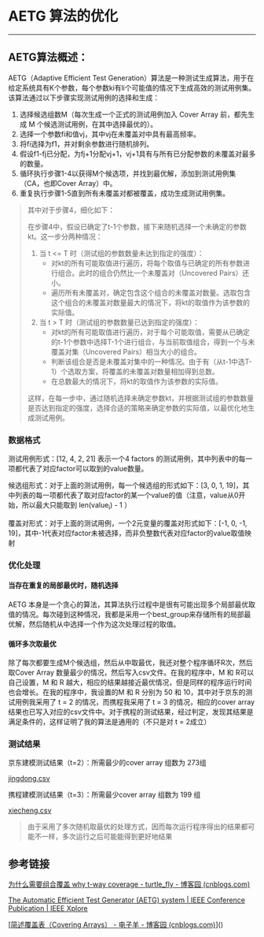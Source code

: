 # AETG 算法的优化

------



## AETG算法概述：

AETG（Adaptive Efficient Test Generation）算法是一种测试生成算法，用于在给定系统具有K个参数，每个参数ki有li个可能值的情况下生成高效的测试用例集。该算法通过以下步骤实现测试用例的选择和生成：

1. 选择候选组数M（每次生成一个正式的测试用例加入 Cover Array 前，都先生成 M 个候选测试用例，在其中选择最优的）。
2. 选择一个参数fi和值vj，其中vj在未覆盖对中具有最高频率。
3. 将fi选择为f1，并对剩余参数进行随机排列。
4. 假设f1-fj已分配，为fj+1分配vj+1，vj+1具有与所有已分配参数的未覆盖对最多的数量。
5. 循环执行步骤1-4以获得M个候选项，并找到最优解，添加到测试用例集（CA，也即Cover Array）中。
6. 重复执行步骤1-5直到所有未覆盖对都被覆盖，成功生成测试用例集。

> 其中对于步骤4，细化如下：
>
> 在步骤4中，假设已确定了t-1个参数，接下来随机选择一个未确定的参数kt。这一步分两种情况：
>
> 1. 当 t <= T 时（测试组的参数数量未达到指定的强度）：
>    - 对kt的所有可能取值进行遍历，将每个取值与已确定的所有参数进行组合。此时的组合仍然比一个未覆盖对（Uncovered Pairs）还小。
>    - 遍历所有未覆盖对，确定包含这个组合的未覆盖对数量。选取包含这个组合的未覆盖对数量最大的情况下，将kt的取值作为该参数的实际值。
> 2. 当 t > T 时（测试组的参数数量已达到指定的强度）：
>    - 对kt的所有可能取值进行遍历，对于每个可能取值，需要从已确定的t-1个参数中选择T-1个进行组合，与当前取值组合，得到一个与未覆盖对集（Uncovered Pairs）相当大小的组合。
>    - 判断该组合是否是未覆盖对集中的一种情况。由于有（从t-1中选T-1）个选取方案，将覆盖的未覆盖对数量相加得到总数。
>    - 在总数最大的情况下，将kt的取值作为该参数的实际值。
>
> 这样，在每一步中，通过随机选择未确定参数kt，并根据测试组的参数数量是否达到指定的强度，选择合适的策略来确定参数的实际值，以最优化地生成测试用例。



### 数据格式

测试用例形式：[12, 4, 2, 21] 表示一个4 factors 的测试用例，其中列表中的每一项都代表了对应factor可以取到的value数量。

候选组形式：对于上面的测试用例，每一个候选组的形式如下：[3, 0, 1, 19]，其中列表的每一项都代表了取对应factor的某一个value的值（注意，value从0开始，所以最大只能取到 len(value<sub>i</sub>) - 1  ）

覆盖对形式：对于上面的测试用例，一个2元变量的覆盖对形式如下：[-1, 0, -1, 19]，其中-1代表对应factor未被选择，而非负整数代表对应factor的value取值映射



### 优化处理

#### 当存在重复的局部最优时，随机选择

AETG 本身是一个贪心的算法，其算法执行过程中是很有可能出现多个局部最优取值的情况。每次碰到这种情况，我都是采用一个best_group来存储所有的局部最优解，然后随机从中选择一个作为这次处理过程的取值。



#### 循环多次取最优

除了每次都要生成M个候选组，然后从中取最优，我还对整个程序循环R次，然后取Cover Array 数量最少的情况，然后写入csv文件。在我的程序中，M 和 R可以自己设置，M 和 R 越大，相应的结果越接近最优情况，但是同样的程序运行时间也会增长。在我的程序中，我设置的M 和 R 分别为 50 和 10，其中对于京东的测试用例我采用了 t = 2 的情况，而携程我采用了 t = 3 的情况，相应的cover array结果也已写入对应的csv文件中。对于携程的测试结果，经过判定，发现其结果是满足条件的，这样证明了我的算法是通用的（不只是对 t = 2成立）



### 测试结果

京东建模测试结果（t=2）：所需最少的cover array 组数为 273组

[jingdong.csv](./jingdong.csv)

携程建模测试结果（t=3）：所需最少cover array 组数为 199 组

[xiecheng.csv](./xiecheng.csv)

> 由于采用了多次随机取最优的处理方式，因而每次运行程序得出的结果都可能不一样，多次运行之后可能能得到更好地结果



## 参考链接

[为什么需要组合覆盖 why t-way coverage - turtle_fly - 博客园 (cnblogs.com)](https://www.cnblogs.com/turtle-fly/articles/2797815.html)

[The Automatic Efficient Test Generator (AETG) system | IEEE Conference Publication | IEEE Xplore](https://ieeexplore.ieee.org/document/341392/;jsessionid=HT8Apx1SX_mRDtoR-lzawk4879AO7Bnox5e8_R_NqWoQU8zZkOV9!1155132918)

[[简述覆盖表（Covering Arrays） - 电子羊 - 博客园 (cnblogs.com)](https://www.cnblogs.com/StudioLux/p/9073353.html)]()

